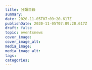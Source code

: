 ```yaml
---
title: 分類目錄
summary:
date: 2020-11-05T07:09:20.617Z
publishDate: 2020-11-05T07:09:20.617Z
draft: false
topic: eventsnews
cover_image:
cover_image_alt:
media_image:
media_image_alt:
tags:
categories:
---
```

